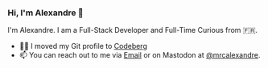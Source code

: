 ### Hi, I'm Alexandre 👋

I'm Alexandre. I am a Full-Stack Developer and Full-Time Curious from 🇫🇷.
<br />


- 👨‍💻 I moved my Git profile to [Codeberg](https://codeberg.org/mrcalexandre)
- 📫 You can reach out to me via [Email](https://alexandremouriec.com/contact) or on Mastodon at [@mrcalexandre](https://mamot.fr/@mrcalexandre).



